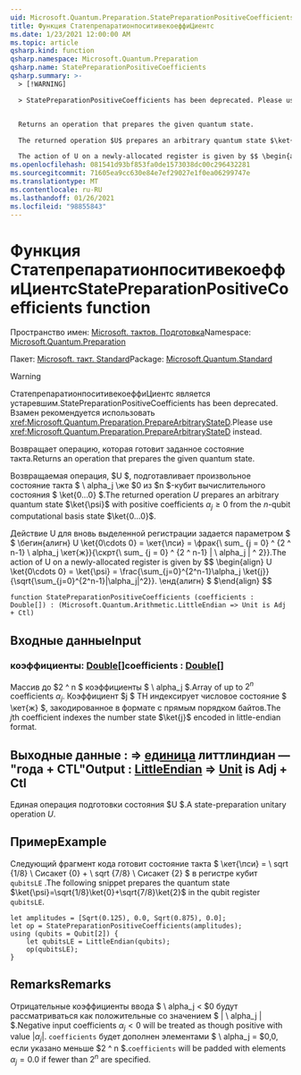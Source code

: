 ```yaml
---
uid: Microsoft.Quantum.Preparation.StatePreparationPositiveCoefficients
title: Функция СтатепрепаратионпоситивекоеффиЦиентс
ms.date: 1/23/2021 12:00:00 AM
ms.topic: article
qsharp.kind: function
qsharp.namespace: Microsoft.Quantum.Preparation
qsharp.name: StatePreparationPositiveCoefficients
qsharp.summary: >-
  > [!WARNING]

  > StatePreparationPositiveCoefficients has been deprecated. Please use <xref:Microsoft.Quantum.Preparation.PrepareArbitraryStateD> instead.


  Returns an operation that prepares the given quantum state.

  The returned operation $U$ prepares an arbitrary quantum state $\ket{\psi}$ with positive coefficients $\alpha_j\ge 0$ from the $n$-qubit computational basis state $\ket{0...0}$.

  The action of U on a newly-allocated register is given by $$ \begin{align} U \ket{0\cdots 0} = \ket{\psi} = \frac{\sum_{j=0}^{2^n-1}\alpha_j \ket{j}}{\sqrt{\sum_{j=0}^{2^n-1}|\alpha_j|^2}}. \end{align} $$
ms.openlocfilehash: 081541d93bf853fa0de1573038dc00c296432281
ms.sourcegitcommit: 71605ea9cc630e84e7ef29027e1f0ea06299747e
ms.translationtype: MT
ms.contentlocale: ru-RU
ms.lasthandoff: 01/26/2021
ms.locfileid: "98855843"
---
```

# <a name="statepreparationpositivecoefficients-function"></a><span data-ttu-id="a9bf6-102">Функция СтатепрепаратионпоситивекоеффиЦиентс</span><span class="sxs-lookup"><span data-stu-id="a9bf6-102">StatePreparationPositiveCoefficients function</span></span>

<span data-ttu-id="a9bf6-103">Пространство имен: [Microsoft. тактов. Подготовка](xref:Microsoft.Quantum.Preparation)</span><span class="sxs-lookup"><span data-stu-id="a9bf6-103">Namespace: [Microsoft.Quantum.Preparation](xref:Microsoft.Quantum.Preparation)</span></span>

<span data-ttu-id="a9bf6-104">Пакет: [Microsoft. такт. Standard](https://nuget.org/packages/Microsoft.Quantum.Standard)</span><span class="sxs-lookup"><span data-stu-id="a9bf6-104">Package: [Microsoft.Quantum.Standard](https://nuget.org/packages/Microsoft.Quantum.Standard)</span></span>


> [!WARNING]
> <span data-ttu-id="a9bf6-105">СтатепрепаратионпоситивекоеффиЦиентс является устаревшим.</span><span class="sxs-lookup"><span data-stu-id="a9bf6-105">StatePreparationPositiveCoefficients has been deprecated.</span></span> <span data-ttu-id="a9bf6-106">Взамен рекомендуется использовать <xref:Microsoft.Quantum.Preparation.PrepareArbitraryStateD>.</span><span class="sxs-lookup"><span data-stu-id="a9bf6-106">Please use <xref:Microsoft.Quantum.Preparation.PrepareArbitraryStateD> instead.</span></span>

<span data-ttu-id="a9bf6-107">Возвращает операцию, которая готовит заданное состояние такта.</span><span class="sxs-lookup"><span data-stu-id="a9bf6-107">Returns an operation that prepares the given quantum state.</span></span>

<span data-ttu-id="a9bf6-108">Возвращаемая операция, $U $, подготавливает произвольное состояние такта $ \ alpha_j \же $0 из $n $-кубит вычислительного состояния $ \ket{0...0} $.</span><span class="sxs-lookup"><span data-stu-id="a9bf6-108">The returned operation $U$ prepares an arbitrary quantum state $\ket{\psi}$ with positive coefficients $\alpha_j\ge 0$ from the $n$-qubit computational basis state $\ket{0...0}$.</span></span>

<span data-ttu-id="a9bf6-109">Действие U для вновь выделенной регистрации задается параметром $ $ \бегин{алигн} U \ket{0\cdots 0} = \кет{\пси} = \фрак{\ sum_ {j = 0} ^ {2 ^ n-1} \ alpha_j \кет{ж}}{\скрт{\ sum_ {j = 0} ^ {2 ^ n-1} | \ alpha_j | ^ 2}}.</span><span class="sxs-lookup"><span data-stu-id="a9bf6-109">The action of U on a newly-allocated register is given by $$ \begin{align} U \ket{0\cdots 0} = \ket{\psi} = \frac{\sum_{j=0}^{2^n-1}\alpha_j \ket{j}}{\sqrt{\sum_{j=0}^{2^n-1}|\alpha_j|^2}}.</span></span>
<span data-ttu-id="a9bf6-110">\енд{алигн} $ $</span><span class="sxs-lookup"><span data-stu-id="a9bf6-110">\end{align} $$</span></span>

```qsharp
function StatePreparationPositiveCoefficients (coefficients : Double[]) : (Microsoft.Quantum.Arithmetic.LittleEndian => Unit is Adj + Ctl)
```


## <a name="input"></a><span data-ttu-id="a9bf6-111">Входные данные</span><span class="sxs-lookup"><span data-stu-id="a9bf6-111">Input</span></span>

### <a name="coefficients--double"></a><span data-ttu-id="a9bf6-112">коэффициенты: [Double](xref:microsoft.quantum.lang-ref.double)[]</span><span class="sxs-lookup"><span data-stu-id="a9bf6-112">coefficients : [Double](xref:microsoft.quantum.lang-ref.double)[]</span></span>

<span data-ttu-id="a9bf6-113">Массив до $2 ^ n $ коэффициенты $ \ alpha_j $.</span><span class="sxs-lookup"><span data-stu-id="a9bf6-113">Array of up to $2^n$ coefficients $\alpha_j$.</span></span> <span data-ttu-id="a9bf6-114">Коэффициент $j $ TH индексирует числовое состояние $ \кет{ж} $, закодированное в формате с прямым порядком байтов.</span><span class="sxs-lookup"><span data-stu-id="a9bf6-114">The $j$th coefficient indexes the number state $\ket{j}$ encoded in little-endian format.</span></span>



## <a name="output--littleendian--unit--is-adj--ctl"></a><span data-ttu-id="a9bf6-115">Выходные данные [](xref:Microsoft.Quantum.Arithmetic.LittleEndian) : => [единица](xref:microsoft.quantum.lang-ref.unit) литтлиндиан — "года + CTL"</span><span class="sxs-lookup"><span data-stu-id="a9bf6-115">Output : [LittleEndian](xref:Microsoft.Quantum.Arithmetic.LittleEndian) => [Unit](xref:microsoft.quantum.lang-ref.unit)  is Adj + Ctl</span></span>

<span data-ttu-id="a9bf6-116">Единая операция подготовки состояния $U $.</span><span class="sxs-lookup"><span data-stu-id="a9bf6-116">A state-preparation unitary operation $U$.</span></span>

## <a name="example"></a><span data-ttu-id="a9bf6-117">Пример</span><span class="sxs-lookup"><span data-stu-id="a9bf6-117">Example</span></span>

<span data-ttu-id="a9bf6-118">Следующий фрагмент кода готовит состояние такта $ \кет{\пси} = \ sqrt {1/8} \ Сисакет {0} + \ sqrt {7/8} \ Сисакет {2} $ в регистре кубит `qubitsLE` .</span><span class="sxs-lookup"><span data-stu-id="a9bf6-118">The following snippet prepares the quantum state $\ket{\psi}=\sqrt{1/8}\ket{0}+\sqrt{7/8}\ket{2}$ in the qubit register `qubitsLE`.</span></span>

```qsharp
let amplitudes = [Sqrt(0.125), 0.0, Sqrt(0.875), 0.0];
let op = StatePreparationPositiveCoefficients(amplitudes);
using (qubits = Qubit[2]) {
    let qubitsLE = LittleEndian(qubits);
    op(qubitsLE);
}
```

## <a name="remarks"></a><span data-ttu-id="a9bf6-119">Remarks</span><span class="sxs-lookup"><span data-stu-id="a9bf6-119">Remarks</span></span>

<span data-ttu-id="a9bf6-120">Отрицательные коэффициенты ввода $ \ alpha_j < $0 будут рассматриваться как положительные со значением $ | \ alpha_j | $.</span><span class="sxs-lookup"><span data-stu-id="a9bf6-120">Negative input coefficients $\alpha_j < 0$ will be treated as though positive with value $|\alpha_j|$.</span></span> <span data-ttu-id="a9bf6-121">`coefficients` будет дополнен элементами $ \ alpha_j = $0,0, если указано меньше $2 ^ n $.</span><span class="sxs-lookup"><span data-stu-id="a9bf6-121">`coefficients` will be padded with elements $\alpha_j = 0.0$ if fewer than $2^n$ are specified.</span></span>